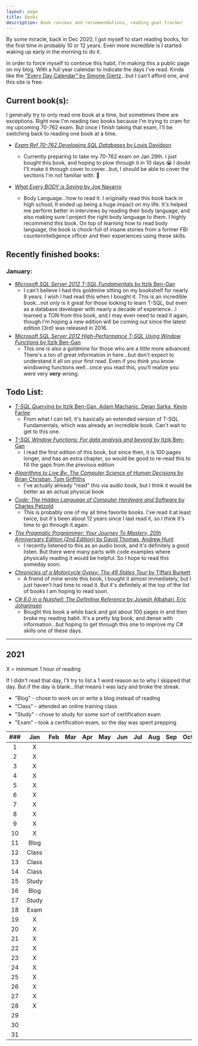 ```yaml
---
layout: page
title: Books
description: Book reviews and recommendations, reading goal tracker
---
```


<style>
    li {
        margin-bottom: 5px;
    }
</style>

By some miracle, back in Dec 2020, I got myself to start reading books, for the first time in probably 10 or 12 years. Even more incredible is I started waking up early in the morning to do it.

In order to force myself to continue this habit, I'm making this a public page on my blog. With a full year calendar to indicate the days I've read. Kinda like the ["Every Day Calendar" by Simone Giertz](https://www.simonegiertz.com/every-day-calendar)...but I can't afford one, and this site is free.

## Current book(s):

I generally try to only read one book at a time, but sometimes there are exceptions. Right now I'm reading two books because I'm trying to cram for my upcoming 70-762 exam. But once I finish taking that exam, I'll be switching back to reading one book at a time.

* [*Exam Ref 70-762 Developing SQL Databases* by Louis Davidson](https://amzn.to/35Re73h)
  * Currently preparing to take my 70-762 exam on Jan 29th. I just bought this book, and hoping to plow through it in 10 days 😭 I doubt I'll make it through cover to cover...but, I should be able to cover the sections I'm not familiar with. 🤞

* [*What Every BODY is Saying* by Joe Navarro](https://amzn.to/3oQtvVh)
  * Body Language...how to read it. I originally read this book back in high school; It ended up being a huge impact on my life. It's helped me perform better in interviews by reading their body language, and also making sure I project the right body language to them. I highly recommend this book. On top of learning how to read body language, the book is chock-full of insane stories from a former FBI counterintelligence officer and their experiences using these skills.

## Recently finished books:

### January:

* [*Microsoft SQL Server 2012 T-SQL Fundamentals* by Itzik Ben-Gan](https://amzn.to/3svr2BU)
  * I can't believe I had this goldmine sitting on my bookshelf for nearly 8 years. I wish I had read this when I bought it. This is an incredible book...not only is it great for those looking to learn T-SQL, but even as a database developer with nearly a decade of experience...I learned a TON from this book, and I may even need to read it again, though I'm hoping a new edition will be coming out since the latest edition (3rd) was released in 2016.
* [*Microsoft SQL Server 2012 High-Performance T-SQL Using Window Functions* by Itzik Ben-Gan](https://amzn.to/3inZ2vd)
  * This one is also a goldmine for those who are a little more advanced. There's a ton of great information in here...but don't expect to understand it all on  your first read. Even if you *think* you know windowing functions well...once you read this,  you'll realize you were very **very** wrong.

## Todo List:

* [*T-SQL Querying* by Itzik Ben-Gan, Adam Machanic, Dejan Sarka, Kevin Farlee](https://amzn.to/39BLMzk)
  * From what I can tell, it's basically an extended version of T-SQL Fundamentals, which was already an incredible book. Can't wait to get to this one.
* [*T-SQL Window Functions: For data analysis and beyond* by Itzik Ben-Gan](https://amzn.to/3sxF7yv)
  * I read the first edition of this book, but since then, it is 100 pages longer, and has an extra chapter, so would be good to re-read this to fill the gaps from the previous edition
* [*Algorithms to Live By: The Computer Science of Human Decisions* by Brian Christian, Tom Griffiths](https://amzn.to/3ijrSgk)
  * I've actually already "read" this via audio book, but I think it would be better as an actual physical book
* [*Code: The Hidden Language of Computer Hardware and Software* by Charles Petzold](https://amzn.to/39y9OLu)
  * This is probably one of my all time favorite books. I've read it at least twice, but it's been about 12 years since I last read it, so I think it's time to go through it again.
* [*The Pragmatic Programmer: Your Journey To Mastery, 20th Anniversary Edition (2nd Edition)* by David Thomas, Andrew Hunt](https://amzn.to/3oRAm0K)
  * I recently listened to this as an audio book, and it's definitely a good listen. But there were many parts with code examples where physically reading it would be helpful. So I hope to read this someday soon.
* [*Chronicles of a Motorcycle Gypsy: The 49 States Tour* by Tiffani Burkett](https://amzn.to/3nQdddB)
  * A friend of mine wrote this book, I bought it almost immediately, but I just haven't had time to read it. But it's definitely at the top of the list of books I am hoping to read soon.
* [*C# 8.0 in a Nutshell: The Definitive Reference* by Joseph Albahari, Eric Johannsen](https://amzn.to/2KlumOF)
  * Bought this book a while back and got about 100 pages in and then broke my reading habit. It's a pretty big book, and dense with information...but hoping to get through this one to improve my C# skills one of these days.

---

## 2021

X = minimum 1 hour of reading

If I didn't read that day, I'll try to list a 1 word reason as to why I skipped that day. But if the day is blank...that means I was lazy and broke the streak.

* "Blog" - chose to work on or write a blog instead of reading
* "Class" - attended an online training class
* "Study" - chose to study for some sort of certification exam
* "Exam" - took a certification exam, so the day was spent prepping

| ###  |  Jan  | Feb  | Mar  | Apr  | May  | Jun  | Jul  | Aug  | Sep  | Oct  | Nov  | Dec  |
| :--: | :---: | :--: | :--: | :--: | :--: | :--: | :--: | :--: | :--: | :--: | :--: | :--: |
|  1   |   X   |      |      |      |      |      |      |      |      |      |      |      |
|  2   |   X   |      |      |      |      |      |      |      |      |      |      |      |
|  3   |   X   |      |      |      |      |      |      |      |      |      |      |      |
|  4   |   X   |      |      |      |      |      |      |      |      |      |      |      |
|  5   |   X   |      |      |      |      |      |      |      |      |      |      |      |
|  6   |   X   |      |      |      |      |      |      |      |      |      |      |      |
|  7   |   X   |      |      |      |      |      |      |      |      |      |      |      |
|  8   |   X   |      |      |      |      |      |      |      |      |      |      |      |
|  9   |   X   |      |      |      |      |      |      |      |      |      |      |      |
|  10  |   X   |      |      |      |      |      |      |      |      |      |      |      |
|  11  | Blog  |      |      |      |      |      |      |      |      |      |      |      |
|  12  | Class |      |      |      |      |      |      |      |      |      |      |      |
|  13  | Class |      |      |      |      |      |      |      |      |      |      |      |
|  14  | Class |      |      |      |      |      |      |      |      |      |      |      |
|  15  | Study |      |      |      |      |      |      |      |      |      |      |      |
|  16  | Blog  |      |      |      |      |      |      |      |      |      |      |      |
|  17  | Study |      |      |      |      |      |      |      |      |      |      |      |
|  18  | Exam  |      |      |      |      |      |      |      |      |      |      |      |
|  19  |   X   |      |      |      |      |      |      |      |      |      |      |      |
|  20  |   X   |      |      |      |      |      |      |      |      |      |      |      |
|  21  |   X   |      |      |      |      |      |      |      |      |      |      |      |
|  22  |   X   |      |      |      |      |      |      |      |      |      |      |      |
|  23  |   X   |      |      |      |      |      |      |      |      |      |      |      |
|  24  |   X   |      |      |      |      |      |      |      |      |      |      |      |
|  25  |   X   |      |      |      |      |      |      |      |      |      |      |      |
|  26  |   X   |      |      |      |      |      |      |      |      |      |      |      |
|  27  |   X   |      |      |      |      |      |      |      |      |      |      |      |
|  28  |   X   |      |      |      |      |      |      |      |      |      |      |      |
|  29  |       |      |      |      |      |      |      |      |      |      |      |      |
|  30  |       |      |      |      |      |      |      |      |      |      |      |      |
|  31  |       |      |      |      |      |      |      |      |      |      |      |      |
